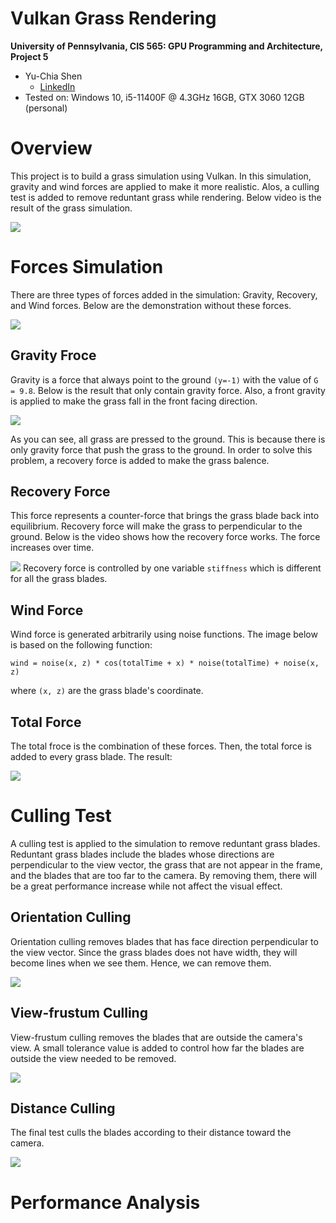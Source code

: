 Vulkan Grass Rendering
==================================

**University of Pennsylvania, CIS 565: GPU Programming and Architecture, Project 5**

* Yu-Chia Shen
  * [LinkedIn](https://www.linkedin.com/in/ycshen0831/)
* Tested on: Windows 10, i5-11400F @ 4.3GHz 16GB, GTX 3060 12GB (personal)

# Overview
This project is to build a grass simulation using Vulkan. In this simulation, gravity and wind forces are applied to make it more realistic. Alos, a culling test is added to remove reduntant grass while rendering. Below video is the result of the grass simulation.

![](./img/result.gif)

# Forces Simulation
There are three types of forces added in the simulation: Gravity, Recovery, and Wind forces. Below are the demonstration without these forces.

![](./img/noF.gif)

## Gravity Froce
Gravity is a force that always point to the ground ```(y=-1)``` with the value of ```G = 9.8```. Below is the result that only contain gravity force. Also, a front gravity is applied to make the grass fall in the front facing direction.

![](./img/onlyG.gif)

As you can see, all grass are pressed to the ground. This is because there is only gravity force that push the grass to the ground. In order to solve this problem, a recovery force is added to make the grass balence.

## Recovery Force
This force represents a counter-force that brings the grass blade back into equilibrium. Recovery force will make the grass to perpendicular to the ground. Below is the video shows how the recovery force works. The force increases over time.

![](./img/Recover.gif)
Recovery force is controlled by one variable ```stiffness``` which is different for all the grass blades.

## Wind Force
Wind force is generated arbitrarily using noise functions. The image below is based on the following function:

```wind = noise(x, z) * cos(totalTime + x) * noise(totalTime) + noise(x, z)```

where ```(x, z)``` are the grass blade's coordinate.

## Total Force
The total froce is the combination of these forces. Then, the total force is added to every grass blade. The result:

![](./img/finalResult.gif)

# Culling Test
A culling test is applied to the simulation to remove reduntant grass blades. Reduntant grass blades include the blades whose directions are perpendicular to the view vector, the grass that are not appear in the frame, and the blades that are too far to the camera. By removing them, there will be a great performance increase while not affect the visual effect.

## Orientation Culling
Orientation culling removes blades that has face direction perpendicular to the view vector. Since the grass blades does not have width, they will become lines when we see them. Hence, we can remove them.

![](./img/oriCull.gif)

## View-frustum Culling 
View-frustum culling removes the blades that are outside the camera's view. A small tolerance value is added to control how far the blades are outside the view needed to be removed.

![](./img/vfCull.gif)

## Distance Culling
The final test culls the blades according to their distance toward the camera.

![](./img/disCull.gif)

# Performance Analysis 
